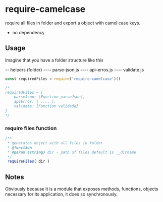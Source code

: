 # require-camelcase

require all files in folder and export a object with camel case keys.

- no dependency

## Usage

Imagine that you have a folder structure like this

-- helpers (folder)
---- parse-json.js
---- api-erros.js
---- validate.js

```javascript
const requiredFiles = require('require-camelcase')()

/*
requiredFiles = {
	parseJson: [Function parseJson],
	apiErros: { .... },
	validate: [Function validade]
}
*/
```

### require files function 

```javascript
/**
 * generates object with all files in folder
 * @function
 * @param {string} dir - path of files default is __dirname
 */
 requireFiles( dir )
```

## Notes
Obviously because it is a module that exposes methods, functions, objects necessary for its application, it does so synchronously.
